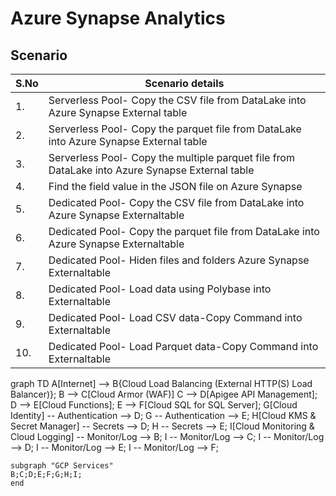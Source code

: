 # Azure Synapse Analytics 

## Scenario

| S.No | Scenario details  |
| ---- | ---------------- |
| 1.   | Serverless Pool- Copy the CSV file from DataLake into Azure Synapse External table|
| 2.   | Serverless Pool- Copy the parquet file from DataLake into Azure Synapse External table|
| 3.   | Serverless Pool- Copy the multiple parquet file from DataLake into Azure Synapse External table|
| 4.   | Find the field value in the JSON file on Azure Synapse|
| 5.   | Dedicated Pool- Copy the CSV file from DataLake into Azure Synapse Externaltable|
| 6.   | Dedicated Pool- Copy the parquet file from DataLake into Azure Synapse Externaltable|
| 7.   | Dedicated Pool- Hiden files and folders Azure Synapse Externaltable|
| 8.   | Dedicated Pool- Load data using Polybase into Externaltable|
| 9.   | Dedicated Pool- Load CSV data-Copy Command into Externaltable|
| 10.  | Dedicated Pool- Load Parquet data-Copy Command into Externaltable|


graph TD
    A[Internet] --> B{Cloud Load Balancing (External HTTP(S) Load Balancer)};
    B --> C[Cloud Armor (WAF)]
    C --> D[Apigee API Management];
    D --> E[Cloud Functions];
    E --> F[Cloud SQL for SQL Server];
    G[Cloud Identity] -- Authentication --> D;
    G -- Authentication --> E;
    H[Cloud KMS & Secret Manager] -- Secrets --> D;
    H -- Secrets --> E;
    I[Cloud Monitoring & Cloud Logging] -- Monitor/Log --> B;
    I -- Monitor/Log --> C;
    I -- Monitor/Log --> D;
    I -- Monitor/Log --> E;
    I -- Monitor/Log --> F;

    subgraph "GCP Services"
    B;C;D;E;F;G;H;I;
    end

